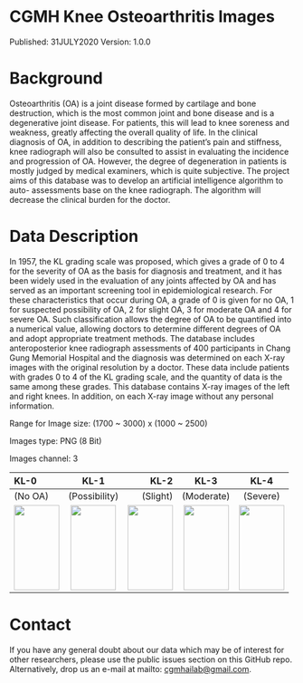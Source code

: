 # CGMH Knee Osteoarthritis Images
Published: 31JULY2020 Version: 1.0.0

# Background
Osteoarthritis (OA) is a joint disease formed by cartilage and bone destruction, which is the most common joint and bone disease and is a degenerative joint disease. For patients, this will lead to knee soreness and weakness, greatly affecting the overall quality of life. In the clinical diagnosis of OA, in addition to describing the patient’s pain and stiffness, knee radiograph will also be consulted to assist in evaluating the incidence and progression of OA. However, the degree of degeneration in patients is mostly judged by medical examiners, which is quite subjective. The project aims of this database was to develop an artificial intelligence algorithm to auto- assessments base on the knee radiograph. The algorithm will decrease the clinical burden for the doctor. 

# Data Description
In 1957, the KL grading scale was proposed, which gives a grade of 0 to 4 for the severity of OA as the basis for diagnosis and treatment, and it has been widely used in the evaluation of any joints affected by OA and has served as an important screening tool in epidemiological research. For these characteristics that occur during OA, a grade of 0 is given for no OA, 1 for suspected possibility of OA, 2 for slight OA, 3 for moderate OA and 4 for severe OA. Such classification allows the degree of OA to be quantified into a numerical value, allowing doctors to determine different degrees of OA and adopt appropriate treatment methods.
The database includes anteroposterior knee radiograph assessments of 400 participants in Chang Gung Memorial Hospital and the diagnosis was determined on each X-ray images with the original resolution by a doctor. These data include patients with grades 0 to 4 of the KL grading scale, and the quantity of data is the same among these grades.  This database contains X-ray images of the left and right knees. In addition, on each X-ray image without any personal information.

Range for Image size: (1700 ~ 3000) x (1000 ~ 2500)

Images type: PNG (8 Bit)

Images channel: 3


| KL-0 | KL-1 | KL-2 | KL-3 | KL-4 |
|:-----|:------:|------:|:------:|:------:|
| (No OA) |	(Possibility) | (Slight)	| (Moderate)	| (Severe) |
| <img src= https://github.com/yaufan/OA/blob/master/Image/0/1013_0.png height="150" width="80" /> |	<img src= https://github.com/yaufan/OA/blob/master/Image/1/2444_1.png height="150" width="80" /> | <img src= https://github.com/yaufan/OA/blob/master/Image/2/2347_2.png height="150" width="80" />	|  <img src= https://github.com/yaufan/OA/blob/master/Image/3/1942_3.png height="150" width="80" />		|  <img src= https://github.com/yaufan/OA/blob/master/Image/4/102_4.png height="150" width="80" />	|


# Contact
If you have any general doubt about our data which may be of interest for other researchers, please use the public issues section on this GitHub repo. Alternatively, drop us an e-mail at mailto: cgmhailab@gmail.com. 
